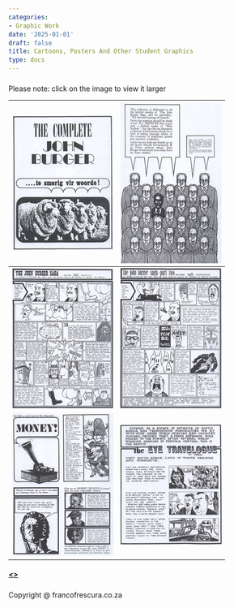 ```yaml
---
categories:
- Graphic Work
date: '2025-01-01'
draft: false
title: Cartoons, Posters And Other Student Graphics
type: docs
---
```


#####   
Please note: click on the image to view it larger 

[![01-complete-burger-small](/images/burger-saga/01-complete-burger-small.jpg)](/graphic-work/graphic-work-complete-burger/) | [![03-collection-small](/images/burger-saga/03-collection-small.jpg)](/graphic-work/graphic-work-collection/)  
---|---  
[![04-saga-small](/images/burger-saga/04-saga-small.jpg)](/graphic-work/graphic-work-sagap1/) | [![05-parttwo-small](/images/burger-saga/05-parttwo-small.jpg)](/graphic-work/graphic-work-saga-p2/)  
[![02-money-small](/images/burger-saga/02-money-small.jpg)](/graphic-work/graphic-work-money/) | [![07-travelogue-small](/images/burger-saga/07-travelogue-small.jpg)](/graphic-work/graphic-work-travelogue/)  
  
##### [<<thumb nails continues on next page>>](/graphic-work/graphic-work-john-burger-cont/)

#####   

Copyright @ francofrescura.co.za